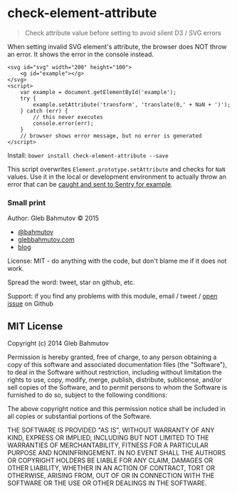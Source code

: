 # check-element-attribute

> Check attribute value before setting to avoid silent D3 / SVG errors

When setting invalid SVG element's attribute, the browser does NOT throw an error. 
It shows the error in the console instead.

    <svg id="svg" width="200" height="100">
        <g id="example"></g>
    </svg>
    <script>
        var example = document.getElementById('example');
        try {
            example.setAttribute('transform', 'translate(0,' + NaN + ')');
        } catch (err) {
            // this never executes
            console.error(err);
        }
        // browser shows error message, but no error is generated
    </script>

Install: `bower install check-element-attribute --save`

This script overwrites `Element.prototype.setAttribute` and checks for `NaN` values. Use it in the local
or development environment to actually throw an error that can be 
[caught and sent to Sentry for example](http://bahmutov.calepin.co/know-unknown-unknowns-with-sentry.html).

### Small print

Author: Gleb Bahmutov &copy; 2015

* [@bahmutov](https://twitter.com/bahmutov)
* [glebbahmutov.com](http://glebbahmutov.com)
* [blog](http://bahmutov.calepin.co/)

License: MIT - do anything with the code, but don't blame me if it does not work.

Spread the word: tweet, star on github, etc.

Support: if you find any problems with this module, email / tweet /
[open issue](https://github.com/bahmutov/check-element-attribute/issues?state=open) on Github

## MIT License

Copyright (c) 2014 Gleb Bahmutov

Permission is hereby granted, free of charge, to any person
obtaining a copy of this software and associated documentation
files (the "Software"), to deal in the Software without
restriction, including without limitation the rights to use,
copy, modify, merge, publish, distribute, sublicense, and/or sell
copies of the Software, and to permit persons to whom the
Software is furnished to do so, subject to the following
conditions:

The above copyright notice and this permission notice shall be
included in all copies or substantial portions of the Software.

THE SOFTWARE IS PROVIDED "AS IS", WITHOUT WARRANTY OF ANY KIND,
EXPRESS OR IMPLIED, INCLUDING BUT NOT LIMITED TO THE WARRANTIES
OF MERCHANTABILITY, FITNESS FOR A PARTICULAR PURPOSE AND
NONINFRINGEMENT. IN NO EVENT SHALL THE AUTHORS OR COPYRIGHT
HOLDERS BE LIABLE FOR ANY CLAIM, DAMAGES OR OTHER LIABILITY,
WHETHER IN AN ACTION OF CONTRACT, TORT OR OTHERWISE, ARISING
FROM, OUT OF OR IN CONNECTION WITH THE SOFTWARE OR THE USE OR
OTHER DEALINGS IN THE SOFTWARE.
